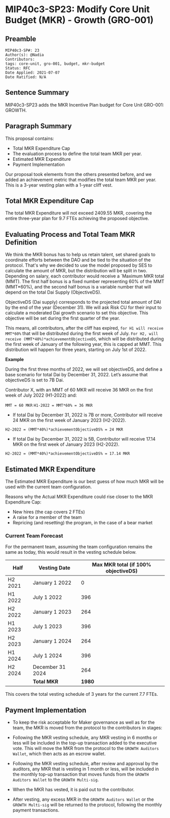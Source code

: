 # MIP40c3-SP23: Modify Core Unit Budget (MKR) - Growth (GRO-001)

## Preamble

```
MIP40c3-SP#: 23
Author(s): @Nadia
Contributors:
tags: core-unit, gro-001, budget, mkr-budget
Status: RFC
Date Applied: 2021-07-07
Date Ratified: N/A
```

## Sentence Summary

MIP40c3-SP23 adds the MKR Incentive Plan budget for Core Unit GRO-001: GROWTH.

## Paragraph Summary

This proposal contains:

* Total MKR Expenditure Cap
* The evaluation process to define the total team MKR per year.
* Estimated MKR Expenditure
* Payment Implementation

Our proposal took elements from the others presented before, and we added an achievement metric that modifies the total team MKR per year. This is a 3-year vesting plan with a 1-year cliff vest.


## Total MKR Expenditure Cap

The total MKR Expenditure will not exceed 2409.55 MKR, covering the entire three-year plan for 9.7 FTEs achieving the proposed objective.


## Evaluating Process and Total Team MKR Definition

We think the MKR bonus has to help us retain talent, set shared goals to coordinate efforts between the DAO and be tied to the situation of the protocol. That's why we decided to use the model proposed by SES to calculate the amount of MKR, but the distribution will be split in two. Depending on salary, each contributor would receive a `Maximum MKR total (MMT). The first half bonus is a fixed number representing 60% of the MMT (MMT*60%), and the second half bonus is a variable number that will depend on the total Dai Supply (ObjectiveDS).

ObjectiveDS (Dai supply) corresponds to the projected total amount of DAI by the end of the year (December 31). We will ask Risk CU for their input to calculate a moderated Dai growth scenario to set this objective. This objective will be set during the first quarter of the year.

This means, all contributors, after the cliff has expired, `for H1 will receive MMT*60%` that will be distributed during the first week of July. `For H2, will receive (MMT*40%)*achievementObjectiveDS`, which will be distributed during the first week of January of the following year, this is capped at MMT. This distribution will happen for three years, starting on July 1st of 2022.

**Example**

During the first three months of 2022, we will set objectiveDS, and define a base scenario for total Dai by December 31, 2022. Let’s assume that objectiveDS is set to 7B Dai. 

Contributor X, with an MMT of 60 MKR will receive 36 MKR on the first week of July 2022 (H1-2022) and:

`MMT = 60 MKR`
`H1-2022 = MMT*60% = 36 MKR`

* If total Dai by December 31, 2022 is 7B or more, Contributor will receive 24 MKR on the first week of January 2023 (H2-2022).

`H2-2022 = (MMT*40%)*achievementObjectiveDS% = 24 MKR`

* If total Dai by December 31, 2022 is 5B, Contributor will receive 17.14 MKR on the first week of January 2023 (H2-2022).

`H2-2022 = (MMT*40%)*achievementObjectiveDS% = 17.14 MKR`



## Estimated MKR Expenditure

The Estimated MKR Expenditure is our best guess of how much MKR will be used with the current team configuration.

Reasons why the Actual MKR Expenditure could rise closer to the MKR Expenditure Cap:

* New hires (the cap covers 2  FTEs)
* A raise for a member of the team
* Repricing (and resetting) the program, in the case of a bear market

### Current Team Forecast

For the permanent team, assuming the team configuration remains the same as today, this would result in the vesting schedule below.


| Half     | Vesting Date     | Max MKR total (if 100% objectiveDS)     |
|---|---|---|
| H2 2021     |  January 1 2022      |  0      |
| H1 2022     |  July 1 2022      |  396      |
| H2 2022     |  January 1 2023      |  264      |
| H1 2023     |  July 1 2023      |  396      |
| H2 2023     |  January 1 2024      |  264      |
| H1 2024     |  July 1 2024      |  396      |
| H2 2024     |  December 31 2024      |  264      |
|      |  **Total MKR**      |  **1980**      |


This covers the total vesting schedule of 3 years for the current 7.7 FTEs.

## Payment Implementation

* To keep the risk acceptable for Maker governance as well as for the team, the MKR is moved from the protocol to the contributors in stages:

* Following the MKR vesting schedule, any MKR vesting in 6 months or less will be included in the top-up transaction added to the executive vote. This will move the MKR from the protocol to the `GROWTH Auditors Wallet`, which then acts as an escrow wallet.

* Following the MKR vesting schedule, after review and approval by the auditors, any MKR that is vesting in 1 month or less, will be included in the monthly top-up transaction that moves funds from the `GROWTH Auditors Wallet` to the `GROWTH Multi-sig`.

* When the MKR has vested, it is paid out to the contributor.

* After vesting, any excess MKR in the `GROWTH Auditors Wallet` or the `GROWTH Multi-sig` will be returned to the protocol, following the monthly payment transactions.